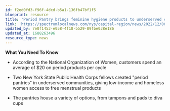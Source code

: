 ```yaml
---
id: f2ed0fd3-f96f-4dcd-b5a1-136fb47bf1f5
blueprint: resource
title: 'Period Pantry brings feminine hygiene products to underserved communities'
link: 'https://spectrumlocalnews.com/nys/capital-region/news/2022/12/06/period-pantry-provides-feminine-hygiene-products'
updated_by: 7e0f1453-e058-4f18-b529-89fbe038e186
updated_at: 1688263496
resource_type: news
---
```

**What You Need To Know**

- According to the National Organization of Women, customers spend an average of $20 on period products per cycle

- Two New York State Public Health Corps fellows created "period pantries" in underserved communities, giving low-income and homeless women access to free menstrual products

- The pantries house a variety of options, from tampons and pads to diva cups